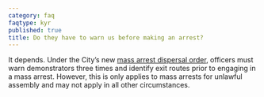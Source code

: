 ```yaml
---
category: faq
faqtype: kyr
published: true
title: Do they have to warn us before making an arrest?
---
```

It depends. Under the City’s new [mass arrest dispersal order](http://www.acluohio.org/wp-content/uploads/2016/06/CDP-RevisedDispersalOrder-2015_0827.pdf), officers must warn demonstrators three times and identify exit routes prior to engaging in a mass arrest. However, this is only applies to mass arrests for unlawful assembly and may not apply in all other circumstances.
